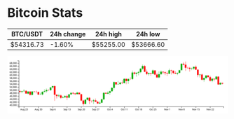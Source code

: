 # Bitcoin Stats

BTC/USDT|24h change|24h high|24h low|
|---|---|---|---|
|$54316.73|-1.60%|$55255.00|$53666.60|

<img src="./chart.svg">
